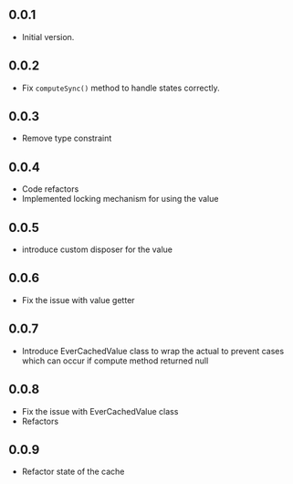 ## 0.0.1

- Initial version.

## 0.0.2

- Fix `computeSync()` method to handle states correctly.

## 0.0.3

- Remove type constraint

## 0.0.4

- Code refactors
- Implemented locking mechanism for using the value

## 0.0.5

- introduce custom disposer for the value

## 0.0.6

- Fix the issue with value getter

## 0.0.7

- Introduce EverCachedValue<T> class to wrap the actual to prevent cases which can occur if compute method returned null

## 0.0.8

- Fix the issue with EverCachedValue<T> class
- Refactors

## 0.0.9

- Refactor state of the cache
